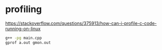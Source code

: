 # profiling

https://stackoverflow.com/questions/375913/how-can-i-profile-c-code-running-on-linux

```sh
g++ -pg main.cpp
gprof a.out gmon.out
```
